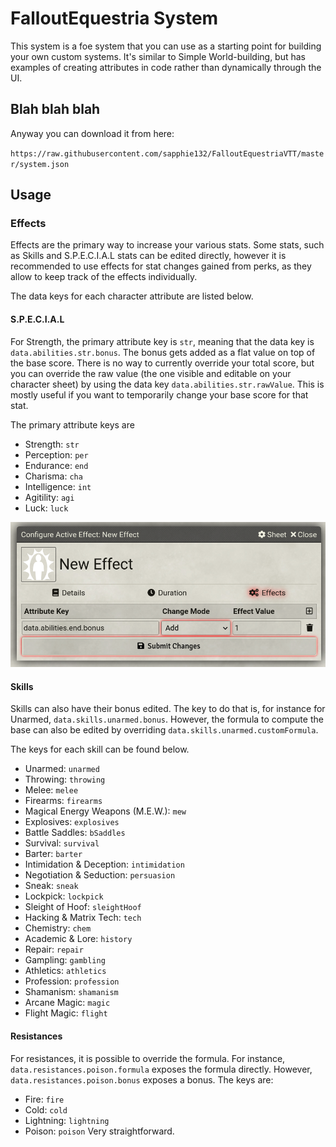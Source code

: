 # FalloutEquestria System

This system is a foe system that you can use as a starting point for building your own custom systems. It's similar to Simple World-building, but has examples of creating attributes in code rather than dynamically through the UI.
## Blah blah blah
Anyway you can download it from here: 

`https://raw.githubusercontent.com/sapphie132/FalloutEquestriaVTT/master/system.json`
## Usage

### Effects
Effects are the primary way to increase your various stats.
Some stats, such as Skills and S.P.E.C.I.A.L stats can be edited directly,
however it is recommended to use effects for stat changes gained from perks,
as they allow to keep track of the effects individually.

The data keys for each character attribute are listed below.
#### S.P.E.C.I.A.L
For Strength, the primary attribute key is `str`, meaning that the data key is
`data.abilities.str.bonus`. The bonus gets added as a flat value on top of the
base score. There is no way to currently override your total score, but you can
override the raw value (the one visible and editable on your character sheet) by
using the data key `data.abilities.str.rawValue`. This is mostly useful if you want
to temporarily change your base score for that stat.

The primary attribute keys are
* Strength: `str`
* Perception: `per`
* Endurance: `end`
* Charisma: `cha`
* Intelligence: `int`
* Agitility: `agi`
* Luck: `luck`

![](readme_images/special_score_effect.png)

#### Skills
Skills can also have their bonus edited. The key to do that is, for instance for
Unarmed, `data.skills.unarmed.bonus`. However, the formula to compute the base can
also be edited by overriding `data.skills.unarmed.customFormula`.

The keys for each skill can be found below.
* Unarmed: `unarmed`
* Throwing: `throwing`
* Melee: `melee`
* Firearms: `firearms`
* Magical Energy Weapons (M.E.W.): `mew`
* Explosives: `explosives`
* Battle Saddles: `bSaddles`
* Survival: `survival`
* Barter: `barter`
* Intimidation & Deception: `intimidation`
* Negotiation & Seduction: `persuasion`
* Sneak: `sneak`
* Lockpick: `lockpick`
* Sleight of Hoof: `sleightHoof`
* Hacking & Matrix Tech: `tech`
* Chemistry: `chem`
* Academic & Lore: `history`
* Repair: `repair`
* Gampling: `gambling`
* Athletics: `athletics`
* Profession: `profession`
* Shamanism: `shamanism`
* Arcane Magic: `magic`
* Flight Magic: `flight`

#### Resistances
For resistances, it is possible to override the formula. For instance,
`data.resistances.poison.formula` exposes the formula directly. However,
`data.resistances.poison.bonus` exposes a bonus.
The keys are:
* Fire: `fire`
* Cold: `cold`
* Lightning: `lightning`
* Poison: `poison`
Very straightforward.